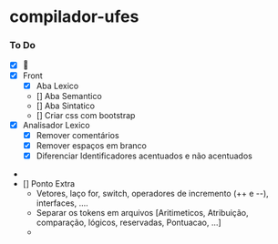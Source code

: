 # compilador-ufes


### To Do
- [x] 🐍
- [x] Front
  - [x] Aba Lexico
  - [] Aba Semantico
  - [] Aba Sintatico
  - [] Criar css com bootstrap
- [x] Analisador Lexico
  - [x] Remover comentários
  - [x] Remover espaços em branco
  - [x] Diferenciar Identificadores acentuados e não acentuados

- 
- [] Ponto Extra
  - Vetores, laço for, switch, operadores de incremento (++ e --), interfaces, ....
  - Separar os tokens em arquivos [Aritimeticos, Atribuição, comparação, lógicos, reservadas, Pontuacao, ...]
  - 

